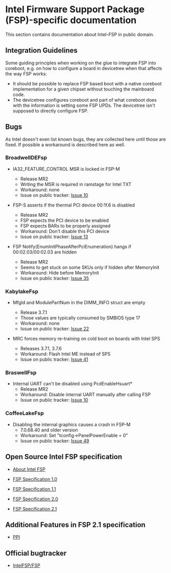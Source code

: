 # Intel Firmware Support Package (FSP)-specific documentation

This section contains documentation about Intel-FSP in public domain.

## Integration Guidelines

Some guiding principles when working on the glue to integrate FSP into
coreboot, e.g. on how to configure a board in devicetree when that affects
the way FSP works:

* It should be possible to replace FSP based boot with a native coreboot
  implementation for a given chipset without touching the mainboard code.
* The devicetree configures coreboot and part of what coreboot does with the
  information is setting some FSP UPDs. The devicetree isn't supposed to
  directly configure FSP.

## Bugs
As Intel doesn't even list known bugs, they are collected here until
those are fixed. If possible a workaround is described here as well.

### BroadwellDEFsp

* IA32_FEATURE_CONTROL MSR is locked in FSP-M
  * Release MR2
  * Writing the MSR is required in ramstage for Intel TXT
  * Workaround: none
  * Issue on public tracker: [Issue 10]

* FSP-S asserts if the thermal PCI device 00:1f.6 is disabled
  * Release MR2
  * FSP expects the PCI device to be enabled
  * FSP expects BARs to be properly assigned
  * Workaround: Don't disable this PCI device
  * Issue on public tracker: [Issue 13]

* FSP Notify(EnumInitPhaseAfterPciEnumeration) hangs if 00:02.03/00:02.03 are hidden
  * Release MR2
  * Seems to get stuck on some SKUs only if hidden after MemoryInit
  * Workaround: Hide before MemoryInit
  * Issue on public tracker: [Issue 35]

### KabylakeFsp
* MfgId and ModulePartNum in the DIMM_INFO struct are empty
  * Release 3.7.1
  * Those values are typically consumed by SMBIOS type 17
  * Workaround: none
  * Issue on public tracker: [Issue 22]

* MRC forces memory re-training on cold boot on boards with Intel SPS
  * Releases 3.7.1, 3.7.6
  * Workaround: Flash Intel ME instead of SPS
  * Issue on public tracker: [Issue 41]

### BraswellFsp
* Internal UART can't be disabled using PcdEnableHsuart*
  * Release MR2
  * Workaround: Disable internal UART manually after calling FSP
  * Issue on public tracker: [Issue 10]

### CoffeeLakeFsp
* Disabling the internal graphics causes a crash in FSP-M
  * 7.0.68.40 and older version
  * Workaround: Set "tconfig->PanelPowerEnable = 0"
  * Issue on public tracker: [Issue 49]

## Open Source Intel FSP specification

* [About Intel FSP](https://firmware.intel.com/learn/fsp/about-intel-fsp)

* [FSP Specification 1.0](https://www.intel.in/content/dam/www/public/us/en/documents/technical-specifications/fsp-architecture-spec.pdf)

* [FSP Specification 1.1](https://www.intel.com/content/dam/www/public/us/en/documents/technical-specifications/fsp-architecture-spec-v1-1.pdf)

* [FSP Specification 2.0](https://www.intel.com/content/dam/www/public/us/en/documents/technical-specifications/fsp-architecture-spec-v2.pdf)

* [FSP Specification 2.1](https://cdrdv2.intel.com/v1/dl/getContent/611786)

## Additional Features in FSP 2.1 specification

- [PPI](ppi/ppi.md)

## Official bugtracker

- [IntelFSP/FSP](https://github.com/IntelFsp/FSP/issues)

[Issue 10]: https://github.com/IntelFsp/FSP/issues/10
[Issue 13]: https://github.com/IntelFsp/FSP/issues/13
[Issue 15]: https://github.com/IntelFsp/FSP/issues/15
[Issue 22]: https://github.com/IntelFsp/FSP/issues/22
[Issue 35]: https://github.com/IntelFsp/FSP/issues/35
[Issue 41]: https://github.com/IntelFsp/FSP/issues/41
[Issue 49]: https://github.com/IntelFsp/FSP/issues/49

